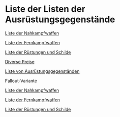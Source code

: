 # Liste der Listen der Ausrüstungsgegenstände

[Liste der Nahkampfwaffen](Liste_der_Nahkampfwaffen.md)

[Liste der Fernkampfwaffen](Liste_der_Fernkampfwaffen.md)

[Liste der Rüstungen und Schilde](Liste_der_Rüstungen_und_Schilde.md)

[Diverse Preise](Diverse_Preise.md)

[Liste von Ausrüstungsgegenständen](Liste_von_Ausrüstungsgegenständen.md)


Fallout-Variante

[Liste der Nahkampfwaffen](Liste_der_Nahkampfwaffen_(Fallout).md)

[Liste der Fernkampfwaffen](Liste_der_Fernkampfwaffen_(Fallout).md)

[Liste der Rüstungen und Schilde](Liste_der_Rüstungen_und_Schilde_(Fallout).md)
